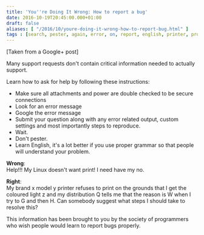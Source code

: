```yaml
---
title: 'You''re Doing It Wrong: How to report a bug'
date: 2016-10-19T20:45:00.000+01:00
draft: false
aliases: [ "/2016/10/youre-doing-it-wrong-how-to-report-bug.html" ]
tags : [search, pester, again, error, on, report, english, printer, programmer, power, google, off, wrong, linux, turn, bug, information, request, message, support]
---
```


\[Taken from a Google+ post\]  
  
Many support requests don't contain critical information needed to actually support.  
  
Learn how to ask for help by following these instructions:  

*   Make sure all attachments and power are double checked to be secure connections
*   Look for an error message
*   Google the error message
*   Submit your question along with any error related output, custom settings and most importantly steps to reproduce.
*   Wait.
*   Don't pester.
*   Learn English, it's a lot better if you use proper grammar so that people will understand your problem.

  
**Wrong**:  
Help!!! My Linux doesn't want print! I need have my no.  
  
**Right**:  
My brand x model y printer refuses to print on the grounds that I get the coloured light z and my distribution Q tells me that the reason is W when I try to G and then H. Can somebody suggest what steps I should take to resolve this?  
  
This information has been brought to you by the society of programmers who wish people would learn to report bugs properly.